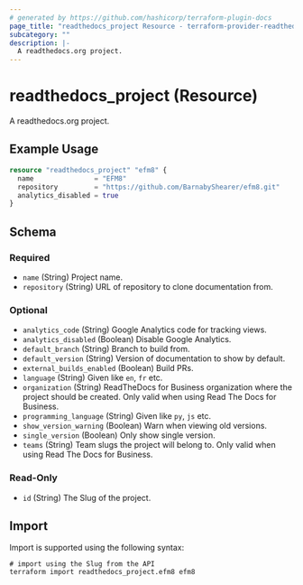 ```yaml
---
# generated by https://github.com/hashicorp/terraform-plugin-docs
page_title: "readthedocs_project Resource - terraform-provider-readthedocs"
subcategory: ""
description: |-
  A readthedocs.org project.
---
```


# readthedocs_project (Resource)

A readthedocs.org project.

## Example Usage

```terraform
resource "readthedocs_project" "efm8" {
  name               = "EFM8"
  repository         = "https://github.com/BarnabyShearer/efm8.git"
  analytics_disabled = true
}
```

<!-- schema generated by tfplugindocs -->
## Schema

### Required

- `name` (String) Project name.
- `repository` (String) URL of repository to clone documentation from.

### Optional

- `analytics_code` (String) Google Analytics code for tracking views.
- `analytics_disabled` (Boolean) Disable Google Analytics.
- `default_branch` (String) Branch to build from.
- `default_version` (String) Version of documentation to show by default.
- `external_builds_enabled` (Boolean) Build PRs.
- `language` (String) Given like `en`, `fr` etc.
- `organization` (String) ReadTheDocs for Business organization where the project should be created. Only valid when using Read The Docs for Business.
- `programming_language` (String) Given like `py`, `js` etc.
- `show_version_warning` (Boolean) Warn when viewing old versions.
- `single_version` (Boolean) Only show single version.
- `teams` (String) Team slugs the project will belong to. Only valid when using Read The Docs for Business.

### Read-Only

- `id` (String) The Slug of the project.

## Import

Import is supported using the following syntax:

```shell
# import using the Slug from the API
terraform import readthedocs_project.efm8 efm8
```
